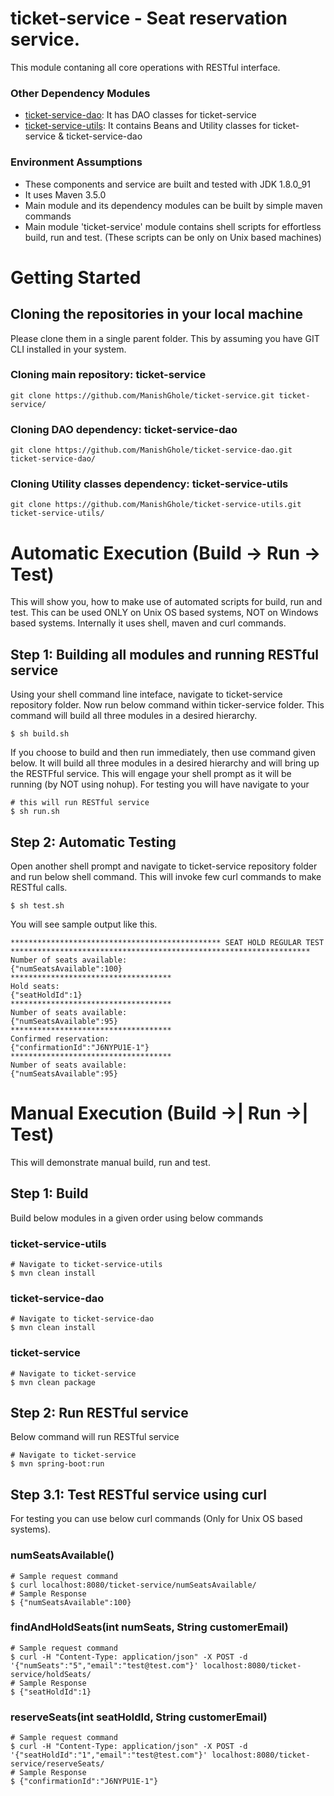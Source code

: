 # ticket-service - Seat reservation service.
This module contaning all core operations with RESTful interface.

### Other Dependency Modules
* [ticket-service-dao](https://github.com/ManishGhole/ticket-service-dao): It has DAO classes for ticket-service
* [ticket-service-utils](https://github.com/ManishGhole/ticket-service-utils): It contains Beans and Utility classes for ticket-service & ticket-service-dao

### Environment Assumptions
* These components and service are built and tested with JDK 1.8.0_91
* It uses Maven 3.5.0
* Main module and its dependency modules can be built by simple maven commands
* Main module 'ticket-service' module contains shell scripts for effortless build, run and test. (These scripts can be only on Unix based machines)

# Getting Started
## Cloning the repositories in your local machine
Please clone them in a single parent folder. This by assuming you have GIT CLI installed in your system.
### Cloning main repository: ticket-service
```
git clone https://github.com/ManishGhole/ticket-service.git ticket-service/
```
### Cloning DAO dependency: ticket-service-dao
```
git clone https://github.com/ManishGhole/ticket-service-dao.git ticket-service-dao/
```
### Cloning Utility classes dependency: ticket-service-utils
```
git clone https://github.com/ManishGhole/ticket-service-utils.git ticket-service-utils/
```


# Automatic Execution (Build -> Run -> Test)
This will show you, how to make use of automated scripts for build, run and test.
This can be used ONLY on Unix OS based systems, NOT on Windows based systems.
Internally it uses shell, maven and curl commands.

## Step 1: Building all modules and running RESTful service
Using your shell command line inteface, navigate to ticket-service repository folder. Now run below command within ticker-service folder. This command will build all three modules in a desired hierarchy.
```
$ sh build.sh
```
If you choose to build and then run immediately, then use command given below. It will build all three modules in a desired hierarchy and will bring up the RESTFful service. This will engage your shell prompt as it will be running (by NOT using nohup). For testing you will have navigate to your 
```
# this will run RESTful service
$ sh run.sh
```

## Step 2: Automatic Testing
Open another shell prompt and navigate to ticket-service repository folder and run below shell command. This will invoke few curl commands to make RESTful calls.
```
$ sh test.sh
```
You will see sample output like this.
```
*********************************************** SEAT HOLD REGULAR TEST *******************************************************************
Number of seats available: 
{"numSeatsAvailable":100}
************************************
Hold seats: 
{"seatHoldId":1}
************************************
Number of seats available: 
{"numSeatsAvailable":95}
************************************
Confirmed reservation: 
{"confirmationId":"J6NYPU1E-1"}
************************************
Number of seats available: 
{"numSeatsAvailable":95}
```


# Manual Execution (Build ->| Run ->| Test)
This will demonstrate manual build, run and test.
## Step 1: Build
Build below modules in a given order using below commands
### ticket-service-utils
```
# Navigate to ticket-service-utils
$ mvn clean install
```
### ticket-service-dao
```
# Navigate to ticket-service-dao
$ mvn clean install
```
### ticket-service
```
# Navigate to ticket-service
$ mvn clean package
```

## Step 2: Run RESTful service
Below command will run RESTful service
```
# Navigate to ticket-service
$ mvn spring-boot:run
```

## Step 3.1: Test RESTful service using curl
For testing you can use below curl commands (Only for Unix OS based systems).
### numSeatsAvailable()
```
# Sample request command
$ curl localhost:8080/ticket-service/numSeatsAvailable/
# Sample Response
$ {"numSeatsAvailable":100}
```

### findAndHoldSeats(int numSeats, String customerEmail)
```
# Sample request command
$ curl -H "Content-Type: application/json" -X POST -d '{"numSeats":"5","email":"test@test.com"}' localhost:8080/ticket-service/holdSeats/
# Sample Response
$ {"seatHoldId":1}
```

### reserveSeats(int seatHoldId, String customerEmail)
```
# Sample request command
$ curl -H "Content-Type: application/json" -X POST -d '{"seatHoldId":"1","email":"test@test.com"}' localhost:8080/ticket-service/reserveSeats/
# Sample Response
$ {"confirmationId":"J6NYPU1E-1"}
```
